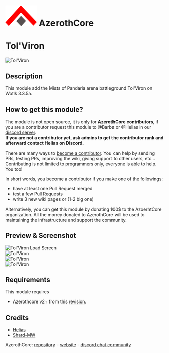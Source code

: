 # ![logo](https://raw.githubusercontent.com/azerothcore/azerothcore.github.io/master/images/logo-github.png) AzerothCore

# Tol'Viron
![Tol'Viron](https://raw.githubusercontent.com/azerothcore/mod-arena-tolviron/master/icon.png)


## Description
This module add the Mists of Pandaria arena battleground Tol'Viron on Wotlk 3.3.5a.

## How to get this module?

The module is not open source, it is only for **AzerothCore contributors**, if you are a contributor request this module to @Barbz or @Helias in our [discord server](https://discordapp.com/invite/gkt4y2x).  
**If you are not a contributor yet, ask admins to get the contributor rank and afterward contact Helias on Discord.**

There are many ways to [become a contributor](http://www.azerothcore.org/wiki/Contribute). You can help by sending PRs, testing PRs, improving the wiki, giving support to other users, etc... Contributing is not limited to programmers only, everyone is able to help. You too!

In short words, you become a contributor if you make one of the followings:
- have at least one Pull Request merged
- test a few Pull Requests
- write 3 new wiki pages or (1-2 big one)

Alternatively, you can get this module by donating 100$ to the AzoerhtCore organization. All the money donated to AzerothCore will be used to maintaining the infrastructure and support the community.

## Preview & Screenshot

![Tol'Viron Load Screen](https://raw.githubusercontent.com/azerothcore/mod-arena-tolviron/master/images/LoadScreenTolvirArena.png)  
![Tol'Viron](https://raw.githubusercontent.com/azerothcore/mod-arena-tolviron/master/images/TolViron.jpg)  
![Tol'Viron](https://raw.githubusercontent.com/azerothcore/mod-arena-tolviron/master/images/TolViron2.png)  
![Tol'Viron](https://raw.githubusercontent.com/azerothcore/mod-arena-tolviron/master/images/TolViron3.png)

## Requirements
This module requires
- Azerothcore v2+ from this [revision](https://github.com/azerothcore/azerothcore-wotlk/commit/eadcb1a78208f1b777bbd847048f495128c84372).


## Credits

* [Helias](https://github.com/Helias)
* [Shard-MW](https://github.com/Shard-MW)

AzerothCore: [repository](https://github.com/azerothcore) - [website](http://azerothcore.org/) - [discord chat community](https://discord.gg/PaqQRkd)
